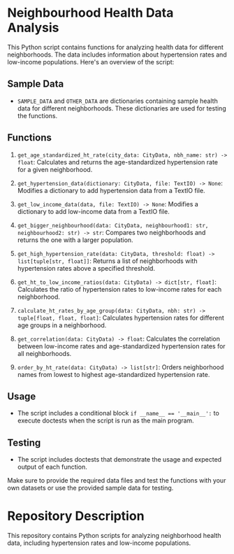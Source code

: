 # Neighbourhood Health Data Analysis

This Python script contains functions for analyzing health data for different neighborhoods. The data includes information about hypertension rates and low-income populations. Here's an overview of the script:

## Sample Data
- `SAMPLE_DATA` and `OTHER_DATA` are dictionaries containing sample health data for different neighborhoods. These dictionaries are used for testing the functions.

## Functions
1. `get_age_standardized_ht_rate(city_data: CityData, nbh_name: str) -> float`: Calculates and returns the age-standardized hypertension rate for a given neighborhood.

2. `get_hypertension_data(dictionary: CityData, file: TextIO) -> None`: Modifies a dictionary to add hypertension data from a TextIO file.

3. `get_low_income_data(data, file: TextIO) -> None`: Modifies a dictionary to add low-income data from a TextIO file.

4. `get_bigger_neighbourhood(data: CityData, neighbourhood1: str, neighbourhood2: str) -> str`: Compares two neighborhoods and returns the one with a larger population.

5. `get_high_hypertension_rate(data: CityData, threshold: float) -> list[tuple[str, float]]`: Returns a list of neighborhoods with hypertension rates above a specified threshold.

6. `get_ht_to_low_income_ratios(data: CityData) -> dict[str, float]`: Calculates the ratio of hypertension rates to low-income rates for each neighborhood.

7. `calculate_ht_rates_by_age_group(data: CityData, nbh: str) -> tuple[float, float, float]`: Calculates hypertension rates for different age groups in a neighborhood.

8. `get_correlation(data: CityData) -> float`: Calculates the correlation between low-income rates and age-standardized hypertension rates for all neighborhoods.

9. `order_by_ht_rate(data: CityData) -> list[str]`: Orders neighborhood names from lowest to highest age-standardized hypertension rate.

## Usage
- The script includes a conditional block `if __name__ == '__main__':` to execute doctests when the script is run as the main program.

## Testing
- The script includes doctests that demonstrate the usage and expected output of each function.

Make sure to provide the required data files and test the functions with your own datasets or use the provided sample data for testing.

# Repository Description

This repository contains Python scripts for analyzing neighborhood health data, including hypertension rates and low-income populations.
